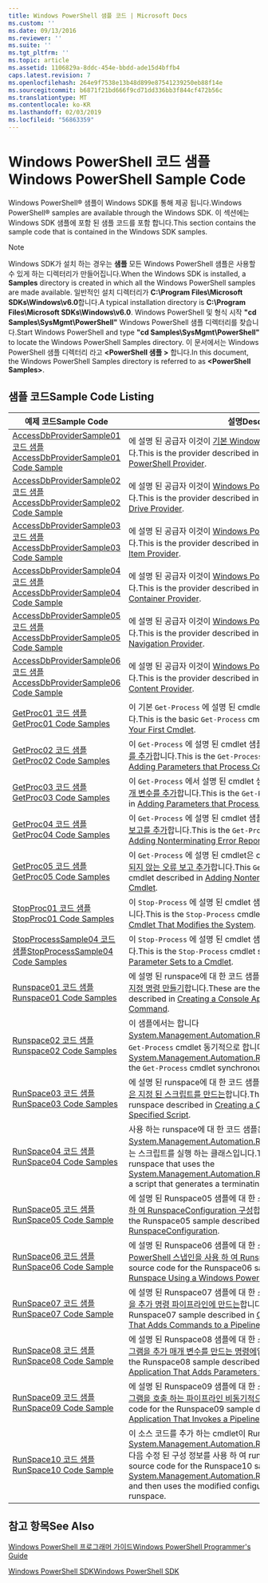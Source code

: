 ```yaml
---
title: Windows PowerShell 샘플 코드 | Microsoft Docs
ms.custom: ''
ms.date: 09/13/2016
ms.reviewer: ''
ms.suite: ''
ms.tgt_pltfrm: ''
ms.topic: article
ms.assetid: 1106829a-8ddc-454e-bbdd-ade15d4bffb4
caps.latest.revision: 7
ms.openlocfilehash: 264e9f7538e13b48d899e87541239250eb88f14e
ms.sourcegitcommit: b6871f21bd666f9cd71dd336bb3f844cf472b56c
ms.translationtype: MT
ms.contentlocale: ko-KR
ms.lasthandoff: 02/03/2019
ms.locfileid: "56863359"
---
```

# <a name="windows-powershell-sample-code"></a><span data-ttu-id="faccd-102">Windows PowerShell 코드 샘플</span><span class="sxs-lookup"><span data-stu-id="faccd-102">Windows PowerShell Sample Code</span></span>

<span data-ttu-id="faccd-103">Windows PowerShell® 샘플이 Windows SDK를 통해 제공 됩니다.</span><span class="sxs-lookup"><span data-stu-id="faccd-103">Windows PowerShell® samples are available through the Windows SDK.</span></span> <span data-ttu-id="faccd-104">이 섹션에는 Windows SDK 샘플에 포함 된 샘플 코드를 포함 합니다.</span><span class="sxs-lookup"><span data-stu-id="faccd-104">This section contains the sample code that is contained in the Windows SDK samples.</span></span>

> [!NOTE]
> <span data-ttu-id="faccd-105">Windows SDK가 설치 하는 경우는 **샘플** 모든 Windows PowerShell 샘플은 사용할 수 있게 하는 디렉터리가 만들어집니다.</span><span class="sxs-lookup"><span data-stu-id="faccd-105">When the Windows SDK is installed, a **Samples** directory is created in which all the Windows PowerShell samples are made available.</span></span> <span data-ttu-id="faccd-106">일반적인 설치 디렉터리가 **C:\Program Files\Microsoft SDKs\Windows\v6.0**합니다.</span><span class="sxs-lookup"><span data-stu-id="faccd-106">A typical installation directory is **C:\Program Files\Microsoft SDKs\Windows\v6.0**.</span></span> <span data-ttu-id="faccd-107">Windows PowerShell 및 형식 시작 **"cd Samples\SysMgmt\PowerShell"** Windows PowerShell 샘플 디렉터리를 찾습니다.</span><span class="sxs-lookup"><span data-stu-id="faccd-107">Start Windows PowerShell and type **"cd Samples\SysMgmt\PowerShell"**  to locate the Windows PowerShell Samples directory.</span></span> <span data-ttu-id="faccd-108">이 문서에서는 Windows PowerShell 샘플 디렉터리 라고  **\<PowerShell 샘플 >** 합니다.</span><span class="sxs-lookup"><span data-stu-id="faccd-108">In this document, the Windows PowerShell Samples directory is referred to as **\<PowerShell Samples>**.</span></span>

## <a name="sample-code-listing"></a><span data-ttu-id="faccd-109">샘플 코드</span><span class="sxs-lookup"><span data-stu-id="faccd-109">Sample Code Listing</span></span>

|<span data-ttu-id="faccd-110">예제 코드</span><span class="sxs-lookup"><span data-stu-id="faccd-110">Sample Code</span></span>|<span data-ttu-id="faccd-111">설명</span><span class="sxs-lookup"><span data-stu-id="faccd-111">Description</span></span>|
|-----------------|-----------------|
|[<span data-ttu-id="faccd-112">AccessDbProviderSample01 코드 샘플</span><span class="sxs-lookup"><span data-stu-id="faccd-112">AccessDbProviderSample01 Code Sample</span></span>](./accessdbprovidersample01-code-sample.md)|<span data-ttu-id="faccd-113">에 설명 된 공급자 이것이 [기본 Windows PowerShell 공급자를 만들](./creating-a-basic-windows-powershell-provider.md)합니다.</span><span class="sxs-lookup"><span data-stu-id="faccd-113">This is the provider described in [Creating a Basic Windows PowerShell Provider](./creating-a-basic-windows-powershell-provider.md).</span></span>|
|[<span data-ttu-id="faccd-114">AccessDbProviderSample02 코드 샘플</span><span class="sxs-lookup"><span data-stu-id="faccd-114">AccessDbProviderSample02 Code Sample</span></span>](./accessdbprovidersample02-code-sample.md)|<span data-ttu-id="faccd-115">에 설명 된 공급자 이것이 [Windows PowerShell 드라이브 공급자 만들기](./creating-a-windows-powershell-drive-provider.md)합니다.</span><span class="sxs-lookup"><span data-stu-id="faccd-115">This is the provider described in [Creating a Windows PowerShell Drive Provider](./creating-a-windows-powershell-drive-provider.md).</span></span>|
|[<span data-ttu-id="faccd-116">AccessDbProviderSample03 코드 샘플</span><span class="sxs-lookup"><span data-stu-id="faccd-116">AccessDbProviderSample03 Code Sample</span></span>](./accessdbprovidersample03-code-sample.md)|<span data-ttu-id="faccd-117">에 설명 된 공급자 이것이 [Windows PowerShell 항목 공급자 만들기](./creating-a-windows-powershell-item-provider.md)합니다.</span><span class="sxs-lookup"><span data-stu-id="faccd-117">This is the provider described in [Creating a Windows PowerShell Item Provider](./creating-a-windows-powershell-item-provider.md).</span></span>|
|[<span data-ttu-id="faccd-118">AccessDbProviderSample04 코드 샘플</span><span class="sxs-lookup"><span data-stu-id="faccd-118">AccessDbProviderSample04 Code Sample</span></span>](./accessdbprovidersample04-code-sample.md)|<span data-ttu-id="faccd-119">에 설명 된 공급자 이것이 [Windows PowerShell 컨테이너 공급자 만들기](./creating-a-windows-powershell-container-provider.md)합니다.</span><span class="sxs-lookup"><span data-stu-id="faccd-119">This is the provider described in [Creating a Windows PowerShell Container Provider](./creating-a-windows-powershell-container-provider.md).</span></span>|
|[<span data-ttu-id="faccd-120">AccessDbProviderSample05 코드 샘플</span><span class="sxs-lookup"><span data-stu-id="faccd-120">AccessDbProviderSample05 Code Sample</span></span>](./accessdbprovidersample05-code-sample.md)|<span data-ttu-id="faccd-121">에 설명 된 공급자 이것이 [Windows PowerShell 탐색 공급자 만들기](./creating-a-windows-powershell-navigation-provider.md)합니다.</span><span class="sxs-lookup"><span data-stu-id="faccd-121">This is the provider described in [Creating a Windows PowerShell Navigation Provider](./creating-a-windows-powershell-navigation-provider.md).</span></span>|
|[<span data-ttu-id="faccd-122">AccessDbProviderSample06 코드 샘플</span><span class="sxs-lookup"><span data-stu-id="faccd-122">AccessDbProviderSample06 Code Sample</span></span>](./accessdbprovidersample06-code-sample.md)|<span data-ttu-id="faccd-123">에 설명 된 공급자 이것이 [Windows PowerShell 콘텐츠 공급자를 만들](./creating-a-windows-powershell-content-provider.md)합니다.</span><span class="sxs-lookup"><span data-stu-id="faccd-123">This is the provider described in [Creating a Windows PowerShell Content Provider](./creating-a-windows-powershell-content-provider.md).</span></span>|
|[<span data-ttu-id="faccd-124">GetProc01 코드 샘플</span><span class="sxs-lookup"><span data-stu-id="faccd-124">GetProc01 Code Samples</span></span>](./getproc01-code-samples.md)|<span data-ttu-id="faccd-125">이 기본 `Get-Process` 에 설명 된 cmdlet 샘플 [첫 번째 Cmdlet 만들기](../cmdlet/creating-a-cmdlet-without-parameters.md)합니다.</span><span class="sxs-lookup"><span data-stu-id="faccd-125">This is the basic `Get-Process` cmdlet sample described in [Creating Your First Cmdlet](../cmdlet/creating-a-cmdlet-without-parameters.md).</span></span>|
|[<span data-ttu-id="faccd-126">GetProc02 코드 샘플</span><span class="sxs-lookup"><span data-stu-id="faccd-126">GetProc02 Code Samples</span></span>](./getproc02-code-samples.md)|<span data-ttu-id="faccd-127">이 `Get-Process` 에 설명 된 cmdlet 샘플 [해당 프로세스 명령줄 입력 매개 변수를 추가](../cmdlet/adding-parameters-that-process-command-line-input.md)합니다.</span><span class="sxs-lookup"><span data-stu-id="faccd-127">This is the `Get-Process` cmdlet sample described in [Adding Parameters that Process Command-Line Input](../cmdlet/adding-parameters-that-process-command-line-input.md).</span></span>|
|[<span data-ttu-id="faccd-128">GetProc03 코드 샘플</span><span class="sxs-lookup"><span data-stu-id="faccd-128">GetProc03 Code Samples</span></span>](./getproc03-code-samples.md)|<span data-ttu-id="faccd-129">이 `Get-Process` 에서 설명 된 cmdlet 샘플 [해당 프로세스 파이프라인 입력 매개 변수를 추가](../cmdlet/adding-parameters-that-process-pipeline-input.md)합니다.</span><span class="sxs-lookup"><span data-stu-id="faccd-129">This is the `Get-Process` cmdlet sample described in [Adding Parameters that Process Pipeline Input](../cmdlet/adding-parameters-that-process-pipeline-input.md).</span></span>|
|[<span data-ttu-id="faccd-130">GetProc04 코드 샘플</span><span class="sxs-lookup"><span data-stu-id="faccd-130">GetProc04 Code Samples</span></span>](./getproc04-code-samples.md)|<span data-ttu-id="faccd-131">이 `Get-Process` 에 설명 된 cmdlet 샘플 [Your cmdlet 종료 되지 않는 오류 보고를 추가](../cmdlet/adding-non-terminating-error-reporting-to-your-cmdlet.md)합니다.</span><span class="sxs-lookup"><span data-stu-id="faccd-131">This is the `Get-Process` cmdlet sample described in [Adding Nonterminating Error Reporting to Your Cmdlet](../cmdlet/adding-non-terminating-error-reporting-to-your-cmdlet.md).</span></span>|
|[<span data-ttu-id="faccd-132">GetProc05 코드 샘플</span><span class="sxs-lookup"><span data-stu-id="faccd-132">GetProc05 Code Samples</span></span>](./getproc05-code-samples.md)|<span data-ttu-id="faccd-133">이 `Get-Process` 에 설명 된 cmdlet은 cmdlet 비슷합니다 [Your cmdlet 종료 되지 않는 오류 보고 추가](../cmdlet/adding-non-terminating-error-reporting-to-your-cmdlet.md)합니다.</span><span class="sxs-lookup"><span data-stu-id="faccd-133">This `Get-Process` cmdlet is similar to the cmdlet described in [Adding Nonterminating Error Reporting to Your Cmdlet](../cmdlet/adding-non-terminating-error-reporting-to-your-cmdlet.md).</span></span>|
|[<span data-ttu-id="faccd-134">StopProc01 코드 샘플</span><span class="sxs-lookup"><span data-stu-id="faccd-134">StopProc01 Code Samples</span></span>](./stopproc01-code-samples.md)|<span data-ttu-id="faccd-135">이 `Stop-Process` 에 설명 된 cmdlet 샘플 [시스템을 Cmdlet는 수정 만들기](../cmdlet/creating-a-cmdlet-that-modifies-the-system.md)합니다.</span><span class="sxs-lookup"><span data-stu-id="faccd-135">This is the `Stop-Process` cmdlet sample described in [Creating a Cmdlet That Modifies the System](../cmdlet/creating-a-cmdlet-that-modifies-the-system.md).</span></span>|
|[<span data-ttu-id="faccd-136">StopProcessSample04 코드 샘플</span><span class="sxs-lookup"><span data-stu-id="faccd-136">StopProcessSample04 Code Samples</span></span>](./stopprocesssample04-code-samples.md)|<span data-ttu-id="faccd-137">이 `Stop-Process` 에 설명 된 cmdlet 샘플 [cmdlet 매개 변수 집합 추가](../cmdlet/adding-parameter-sets-to-a-cmdlet.md)합니다.</span><span class="sxs-lookup"><span data-stu-id="faccd-137">This is the `Stop-Process` cmdlet sample described in [Adding Parameter Sets to a Cmdlet](../cmdlet/adding-parameter-sets-to-a-cmdlet.md).</span></span>|
|[<span data-ttu-id="faccd-138">Runspace01 코드 샘플</span><span class="sxs-lookup"><span data-stu-id="faccd-138">Runspace01 Code Samples</span></span>](./runspace01-code-samples.md)|<span data-ttu-id="faccd-139">에 설명 된 runspace에 대 한 코드 샘플을 이들은 [콘솔 응용 프로그램을 실행 지정 명령 만들기](http://msdn.microsoft.com/en-us/793a6570-a072-4799-840b-172f28ce620e)합니다.</span><span class="sxs-lookup"><span data-stu-id="faccd-139">These are the code samples for the runspace described in [Creating a Console Application That Runs a Specified Command](http://msdn.microsoft.com/en-us/793a6570-a072-4799-840b-172f28ce620e).</span></span>|
|[<span data-ttu-id="faccd-140">Runspace02 코드 샘플</span><span class="sxs-lookup"><span data-stu-id="faccd-140">Runspace02 Code Samples</span></span>](./runspace02-code-samples.md)|<span data-ttu-id="faccd-141">이 샘플에서는 합니다 [System.Management.Automation.Runspaceinvoke](/dotnet/api/System.Management.Automation.RunspaceInvoke) 실행 하는 클래스는 `Get-Process` cmdlet 동기적으로 합니다.</span><span class="sxs-lookup"><span data-stu-id="faccd-141">This sample uses the [System.Management.Automation.Runspaceinvoke](/dotnet/api/System.Management.Automation.RunspaceInvoke) class to execute the `Get-Process` cmdlet synchronously.</span></span>|
|[<span data-ttu-id="faccd-142">RunSpace03 코드 샘플</span><span class="sxs-lookup"><span data-stu-id="faccd-142">RunSpace03 Code Samples</span></span>](./runspace03-code-samples.md)|<span data-ttu-id="faccd-143">에 설명 된 runspace에 대 한 코드 샘플을 이들은 [콘솔 응용 프로그램을 실행은 지정 된 스크립트를 만드는](http://msdn.microsoft.com/en-us/a93e6006-36db-4bcc-b9da-c5bebf4ffd68)합니다.</span><span class="sxs-lookup"><span data-stu-id="faccd-143">These are the code samples for the runspace described in [Creating a Console Application That Runs a Specified Script](http://msdn.microsoft.com/en-us/a93e6006-36db-4bcc-b9da-c5bebf4ffd68).</span></span>|
|[<span data-ttu-id="faccd-144">RunSpace04 코드 샘플</span><span class="sxs-lookup"><span data-stu-id="faccd-144">RunSpace04 Code Samples</span></span>](./runspace04-code-samples.md)|<span data-ttu-id="faccd-145">사용 하는 runspace에 대 한 코드 샘플은이 [System.Management.Automation.Runspaceinvoke](/dotnet/api/System.Management.Automation.RunspaceInvoke) 종료 오류를 생성 하는 스크립트를 실행 하는 클래스입니다.</span><span class="sxs-lookup"><span data-stu-id="faccd-145">This is a code sample for a runspace that uses the [System.Management.Automation.Runspaceinvoke](/dotnet/api/System.Management.Automation.RunspaceInvoke) class to execute a script that generates a terminating error.</span></span>|
|[<span data-ttu-id="faccd-146">RunSpace05 코드 샘플</span><span class="sxs-lookup"><span data-stu-id="faccd-146">RunSpace05 Code Sample</span></span>](./runspace05-code-sample.md)|<span data-ttu-id="faccd-147">에 설명 된 Runspace05 샘플에 대 한 소스 코드를 이것이 [Runspace를 사용 하 여 RunspaceConfiguration 구성](http://msdn.microsoft.com/en-us/42681d19-2d05-4975-befd-afb1990e79b2)합니다.</span><span class="sxs-lookup"><span data-stu-id="faccd-147">This is the source code for the Runspace05 sample described in [Configuring a Runspace Using RunspaceConfiguration](http://msdn.microsoft.com/en-us/42681d19-2d05-4975-befd-afb1990e79b2).</span></span>|
|[<span data-ttu-id="faccd-148">RunSpace06 코드 샘플</span><span class="sxs-lookup"><span data-stu-id="faccd-148">RunSpace06 Code Sample</span></span>](./runspace06-code-sample.md)|<span data-ttu-id="faccd-149">에 설명 된 Runspace06 샘플에 대 한 소스 코드를 이것이 [Windows PowerShell 스냅인을 사용 하 여 Runspace를 구성](http://msdn.microsoft.com/en-us/a7289ee8-9732-49ee-91c7-d533e9538b83)합니다.</span><span class="sxs-lookup"><span data-stu-id="faccd-149">This is the source code for the Runspace06 sample described in [Configuring a Runspace Using a Windows PowerShell Snap-in](http://msdn.microsoft.com/en-us/a7289ee8-9732-49ee-91c7-d533e9538b83).</span></span>|
|[<span data-ttu-id="faccd-150">RunSpace07 코드 샘플</span><span class="sxs-lookup"><span data-stu-id="faccd-150">RunSpace07 Code Sample</span></span>](./runspace07-code-sample.md)|<span data-ttu-id="faccd-151">에 설명 된 Runspace07 샘플에 대 한 소스 코드입니다 [는 콘솔 응용 프로그램을 추가 명령 파이프라인에 만드는](http://msdn.microsoft.com/en-us/01eb7808-e97b-4905-80be-9e2fa38c262e)합니다.</span><span class="sxs-lookup"><span data-stu-id="faccd-151">This is the source code for the Runspace07 sample described in [Creating a Console Application That Adds Commands to a Pipeline](http://msdn.microsoft.com/en-us/01eb7808-e97b-4905-80be-9e2fa38c262e).</span></span>|
|[<span data-ttu-id="faccd-152">RunSpace08 코드 샘플</span><span class="sxs-lookup"><span data-stu-id="faccd-152">RunSpace08 Code Sample</span></span>](./runspace08-code-sample.md)|<span data-ttu-id="faccd-153">에 설명 된 Runspace08 샘플에 대 한 소스 코드를 이것이 [는 콘솔 응용 프로그램을 추가 매개 변수를 만드는 명령에](http://msdn.microsoft.com/en-us/848b2b46-60f1-4a86-b448-cfc7c0cccfba)입니다.</span><span class="sxs-lookup"><span data-stu-id="faccd-153">This is the source code for the Runspace08 sample described in [Creating a Console Application That Adds Parameters to a Command](http://msdn.microsoft.com/en-us/848b2b46-60f1-4a86-b448-cfc7c0cccfba).</span></span>|
|[<span data-ttu-id="faccd-154">RunSpace09 코드 샘플</span><span class="sxs-lookup"><span data-stu-id="faccd-154">RunSpace09 Code Sample</span></span>](./runspace09-code-sample.md)|<span data-ttu-id="faccd-155">에 설명 된 Runspace09 샘플에 대 한 소스 코드를 이것이 [는 콘솔 응용 프로그램을 호출 하는 파이프라인 비동기적으로 만드는](http://msdn.microsoft.com/en-us/198c1c94-2a06-457e-93ce-c0d910618e47)합니다.</span><span class="sxs-lookup"><span data-stu-id="faccd-155">This is the source code for the Runspace09 sample described in [Creating a Console Application That Invokes a Pipeline Asynchronously](http://msdn.microsoft.com/en-us/198c1c94-2a06-457e-93ce-c0d910618e47).</span></span>|
|[<span data-ttu-id="faccd-156">RunSpace10 코드 샘플</span><span class="sxs-lookup"><span data-stu-id="faccd-156">RunSpace10 Code Sample</span></span>](./runspace10-code-sample.md)|<span data-ttu-id="faccd-157">이 소스 코드를 추가 하는 cmdlet이 Runspace10 샘플 [System.Management.Automation.Runspaces.Runspaceconfiguration](/dotnet/api/System.Management.Automation.Runspaces.RunspaceConfiguration) 다음 수정 된 구성 정보를 사용 하 여 runspace를 만드는 합니다.</span><span class="sxs-lookup"><span data-stu-id="faccd-157">This is the source code for the Runspace10 sample, which adds a cmdlet to [System.Management.Automation.Runspaces.Runspaceconfiguration](/dotnet/api/System.Management.Automation.Runspaces.RunspaceConfiguration) and then uses the modified configuration information to create the runspace.</span></span>|

## <a name="see-also"></a><span data-ttu-id="faccd-158">참고 항목</span><span class="sxs-lookup"><span data-stu-id="faccd-158">See Also</span></span>

[<span data-ttu-id="faccd-159">Windows PowerShell 프로그래머 가이드</span><span class="sxs-lookup"><span data-stu-id="faccd-159">Windows PowerShell Programmer's Guide</span></span>](./windows-powershell-programmer-s-guide.md)

[<span data-ttu-id="faccd-160">Windows PowerShell SDK</span><span class="sxs-lookup"><span data-stu-id="faccd-160">Windows PowerShell SDK</span></span>](../windows-powershell-reference.md)